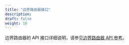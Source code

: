 ```yaml
---
title: "边界路由器接口"
description: 
draft: false
weight: 10
---
```


边界路由器的 API 接口详细说明，请参见[边界路由器 API 参考](/network/border_router/api/api_overview/)。

